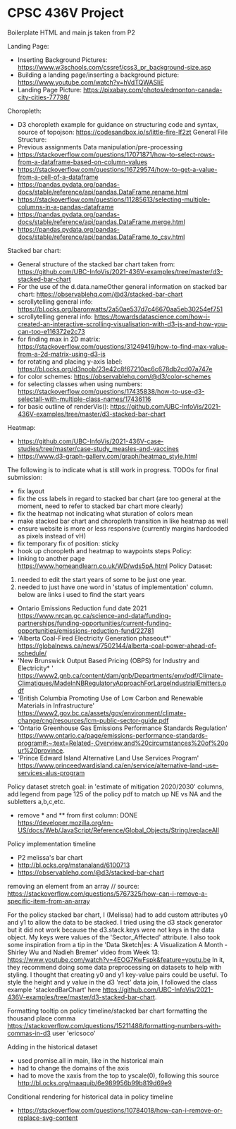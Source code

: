 # CPSC 436V Project

Boilerplate HTML and main.js taken from P2

Landing Page:
- Inserting Background Pictures: https://www.w3schools.com/cssref/css3_pr_background-size.asp
- Building a landing page/inserting a background picture: https://www.youtube.com/watch?v=hVdTQWASliE
- Landing Page Picture: https://pixabay.com/photos/edmonton-canada-city-cities-77798/

Choropleth:
- D3 choropleth example for guidance on structuring code and syntax, source of topojson: https://codesandbox.io/s/little-fire-lf2zt
General File Structure:
- Previous assignments
Data manipulation/pre-processing
- https://stackoverflow.com/questions/17071871/how-to-select-rows-from-a-dataframe-based-on-column-values
- https://stackoverflow.com/questions/16729574/how-to-get-a-value-from-a-cell-of-a-dataframe
- https://pandas.pydata.org/pandas-docs/stable/reference/api/pandas.DataFrame.rename.html
- https://stackoverflow.com/questions/11285613/selecting-multiple-columns-in-a-pandas-dataframe
- https://pandas.pydata.org/pandas-docs/stable/reference/api/pandas.DataFrame.merge.html
- https://pandas.pydata.org/pandas-docs/stable/reference/api/pandas.DataFrame.to_csv.html

Stacked bar chart:
- General structure of the stacked bar chart taken from: https://github.com/UBC-InfoVis/2021-436V-examples/tree/master/d3-stacked-bar-chart
- For the use of the d.data.nameOther general information on stacked bar chart: https://observablehq.com/@d3/stacked-bar-chart
- scrollytelling general info: https://bl.ocks.org/baronwatts/2a50ae537d7c46670aa5eb30254ef751
- scrollytelling general info: https://towardsdatascience.com/how-i-created-an-interactive-scrolling-visualisation-with-d3-js-and-how-you-can-too-e116372e2c73
- for finding max in 2D matrix: https://stackoverflow.com/questions/31249419/how-to-find-max-value-from-a-2d-matrix-using-d3-js
- for rotating and placing y-axis label: https://bl.ocks.org/d3noob/23e42c8f67210ac6c678db2cd07a747e
- for color schemes: https://observablehq.com/@d3/color-schemes
- for selecting classes when using numbers: https://stackoverflow.com/questions/17435838/how-to-use-d3-selectall-with-multiple-class-names/17436116
- for basic outline of renderVis(): https://github.com/UBC-InfoVis/2021-436V-examples/tree/master/d3-stacked-bar-chart
 
Heatmap:
- https://github.com/UBC-InfoVis/2021-436V-case-studies/tree/master/case-study_measles-and-vaccines
- https://www.d3-graph-gallery.com/graph/heatmap_style.html

The following is to indicate what is still work in progress.
TODOs for final submission:
- fix layout
- fix the css labels in regard to stacked bar chart (are too general at the moment, need to refer to stacked bar chart more clearly)
- fix the heatmap not indicating what sturation of colors mean
- make stacked bar chart and choropleth transition in like heatmap as well
- ensure website is more or less responsive (currently margins hardcoded as pixels instead of vH)
- fix temporary fix of position: sticky
- hook up choropleth and heatmap to waypoints steps
Policy:
- linking to another page https://www.homeandlearn.co.uk/WD/wds5pA.html
Policy Dataset:
1. needed to edit the start years of some to be just one year.
2. needed to just have one word in 'status of implementation' column.
below are links i used to find the start years
- Ontario Emissions Reduction fund date 2021 https://www.nrcan.gc.ca/science-and-data/funding-partnerships/funding-opportunities/current-funding-opportunities/emissions-reduction-fund/22781
- 'Alberta Coal-Fired Electricity Generation phaseout*' https://globalnews.ca/news/7502144/alberta-coal-power-ahead-of-schedule/
- 'New Brunswick Output Based Pricing (OBPS) for Industry and Electricity* ' https://www2.gnb.ca/content/dam/gnb/Departments/env/pdf/Climate-Climatiques/MadeInNBRegulatoryApproachForLargeIndustrialEmitters.pdf
- 'British Columbia Promoting Use of Low Carbon and Renewable Materials in Infrastructure' https://www2.gov.bc.ca/assets/gov/environment/climate-change/cng/resources/lcm-public-sector-guide.pdf
- 'Ontario Greenhouse Gas Emissions Performance Standards Regulation' https://www.ontario.ca/page/emissions-performance-standards-program#:~:text=Related-,Overview,and%20circumstances%20of%20our%20province.
- 'Prince Edward Island Alternative Land Use Services Program' https://www.princeedwardisland.ca/en/service/alternative-land-use-services-alus-program 

Policy dataset stretch goal: in 'estimate of mitigation 2020/2030' columns, add legend from page 125 of the policy pdf to match up NE vs NA and the subletters a,b,c,etc.
- remove * and ** from first column: DONE https://developer.mozilla.org/en-US/docs/Web/JavaScript/Reference/Global_Objects/String/replaceAll

Policy implementation timeline
- P2 melissa's bar chart
- http://bl.ocks.org/mstanaland/6100713
- https://observablehq.com/@d3/stacked-bar-chart

removing an element from an array
// source: https://stackoverflow.com/questions/5767325/how-can-i-remove-a-specific-item-from-an-array

For the policy stacked bar chart, I (Melissa) had to add custom attributes y0 and y1 to allow the data to be stacked.
I tried using the d3 stack generator but it did not work because the d3.stack.keys were not keys in the data object.
My keys were values of the 'Sector_Affected' attribute.
I also took some inspiration from a tip in the 'Data Sketch|es: A Visualization A Month - Shirley Wu and Nadieh Bremer' video from Week 13: https://www.youtube.com/watch?v=4EOG7KwFspk&feature=youtu.be In it, they recommend doing some data preprocessing on datasets to help with styling. 
I thought that creating y0 and y1 key-value pairs could be useful.
To style the height and y value in the d3 'rect' data join, I followed the class example 'stackedBarChart' here https://github.com/UBC-InfoVis/2021-436V-examples/tree/master/d3-stacked-bar-chart.

Formatting tooltip on policy timeline/stacked bar chart
formatting the thousand place comma
https://stackoverflow.com/questions/15211488/formatting-numbers-with-commas-in-d3 user 'ericsoco'

Adding in the historical dataset
- used promise.all in main, like in the historical main
- had to change the domains of the axis
- had to move the xaxis from the top to yscale(0), following this source http://bl.ocks.org/maaquib/6e989956b99b819d69e9

Conditional rendering for historical data in policy timeline
- https://stackoverflow.com/questions/10784018/how-can-i-remove-or-replace-svg-content
